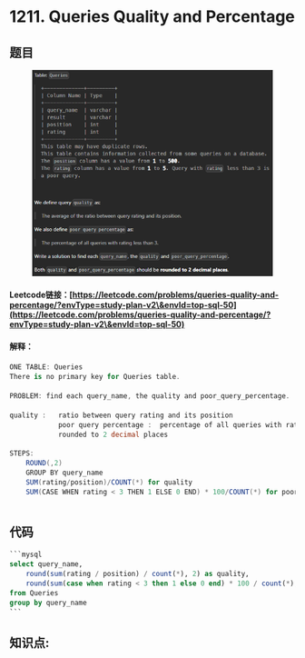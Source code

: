 # 1211. Queries Quality and Percentage

## 题目

<figure><img src="../../.gitbook/assets/image (6) (1) (1).png" alt=""><figcaption></figcaption></figure>

#### Leetcode链接：[https://leetcode.com/problems/queries-quality-and-percentage/?envType=study-plan-v2\&envId=top-sql-50](https://leetcode.com/problems/queries-quality-and-percentage/?envType=study-plan-v2\&envId=top-sql-50)

#### 解释：

```csharp
ONE TABLE: Queries
There is no primary key for Queries table.

PROBLEM: find each query_name, the quality and poor_query_percentage.

quality :   ratio between query rating and its position
            poor query percentage :  percentage of all queries with rating less than 3.
            rounded to 2 decimal places

STEPS:
    ROUND(,2)
    GROUP BY query_name
    SUM(rating/position)/COUNT(*) for quality
    SUM(CASE WHEN rating < 3 THEN 1 ELSE 0 END) * 100/COUNT(*) for poor_query_percentage
    
```

## 代码

````sql
```mysql
select query_name,
    round(sum(rating / position) / count(*), 2) as quality,
    round(sum(case when rating < 3 then 1 else 0 end) * 100 / count(*), 2) as poor_query_percentage
from Queries
group by query_name
```
````

## **知识点:**&#x20;
